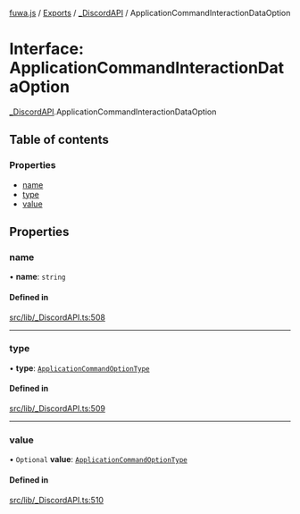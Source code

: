 [fuwa.js](../README.md) / [Exports](../modules.md) / [_DiscordAPI](../modules/_DiscordAPI.md) / ApplicationCommandInteractionDataOption

# Interface: ApplicationCommandInteractionDataOption

[_DiscordAPI](../modules/_DiscordAPI.md).ApplicationCommandInteractionDataOption

## Table of contents

### Properties

- [name](_DiscordAPI.ApplicationCommandInteractionDataOption.md#name)
- [type](_DiscordAPI.ApplicationCommandInteractionDataOption.md#type)
- [value](_DiscordAPI.ApplicationCommandInteractionDataOption.md#value)

## Properties

### name

• **name**: `string`

#### Defined in

[src/lib/_DiscordAPI.ts:508](https://github.com/Fuwajs/Fuwa.js/blob/5bd8aa0/src/lib/_DiscordAPI.ts#L508)

___

### type

• **type**: [`ApplicationCommandOptionType`](../enums/_DiscordAPI.ApplicationCommandOptionType.md)

#### Defined in

[src/lib/_DiscordAPI.ts:509](https://github.com/Fuwajs/Fuwa.js/blob/5bd8aa0/src/lib/_DiscordAPI.ts#L509)

___

### value

• `Optional` **value**: [`ApplicationCommandOptionType`](../enums/_DiscordAPI.ApplicationCommandOptionType.md)

#### Defined in

[src/lib/_DiscordAPI.ts:510](https://github.com/Fuwajs/Fuwa.js/blob/5bd8aa0/src/lib/_DiscordAPI.ts#L510)
